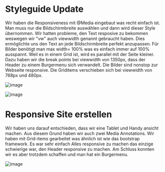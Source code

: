 #  Styleguide Update

Wir haben die Responsiveness mit @Media eingebaut was recht einfach ist. Man muss nur die Bildschirmbreite auswählen und dann wird dieser Style übernommen. Wir hatten probleme, den Text resposive zu bekommen weswegen wir "vw" auch viewwidth genannt gebraucht haben. Dies ermöglichte uns den Text an jede Bildschirmbreite perfekt anzupassen. Für Bilder benötigt man max width= 100% was es einfach immer auf 100% ausspannt. Weil es in einem Grid ist, wird es parallel mit der Seite kleiner. Dazu haben wir die break points bei viewwidth von 1350px, dass der Header zu einem Burgermenu sich verwandelt. Die Bilder sind nonstop zur Webseite responsive. Die Griditems verschieben sich bei viewwidth von 768px und 480px.

![image](https://github.com/Karolskipolski/Gruppe09/assets/142780585/01fff72d-8e5d-4b1b-940e-a9d215db0051)

![image](https://github.com/Karolskipolski/Gruppe09/assets/142780585/3a2265d8-a787-4af7-8bb4-d1026c5935e8)



# Responsive Site erstellen

Wir haben uns darauf entschieden, dass wir eine Tablet und Handy ansicht machen. Aus diesem Grund haben wir auch zwei Media Annotations. Wir haben mit Grid-items gearbeitet was ähnlich ist wie das bootstrap framework. Es war sehr einfach Alles responsive zu machen das einzige schwierige war, den Header responsive zu machen. Am Schluss konnten wir es aber trotzdem schaffen und man hat ein Burgermenu.

![image](https://github.com/Karolskipolski/Gruppe09/assets/142780585/612b2133-f543-4212-8ae7-b538e13b3e20)

